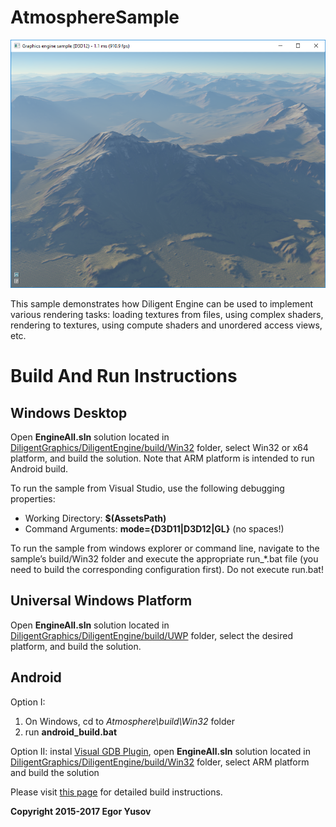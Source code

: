 # AtmosphereSample

![](Screenshot.png)

This sample demonstrates how Diligent Engine can be used to implement various rendering tasks: 
loading textures from files, using complex shaders, rendering to textures, using compute shaders and unordered access views, etc. 

# Build And Run Instructions

## Windows Desktop

Open **EngineAll.sln** solution located in [DiligentGraphics/DiligentEngine/build/Win32](https://github.com/DiligentGraphics/DiligentEngine/tree/master/build/Win32) 
folder, select Win32 or x64 platform, and build the solution. Note that ARM platform is intended to run Android build.

To run the sample from Visual Studio, use the following debugging properties:

* Working Directory: **$(AssetsPath)**
* Command Arguments: **mode={D3D11|D3D12|GL}** (no spaces!)
 
To run the sample from windows explorer or command line, navigate to the sample’s build/Win32 folder and execute the 
appropriate run_*.bat file (you need to build the corresponding configuration first). Do not execute run.bat!

## Universal Windows Platform

Open **EngineAll.sln** solution located in [DiligentGraphics/DiligentEngine/build/UWP](https://github.com/DiligentGraphics/DiligentEngine/tree/master/build/UWP) 
folder, select the desired platform, and build the solution.

## Android

Option I:

1. On Windows, cd to *Atmosphere\build\Win32* folder
2. run **android_build.bat**

Option II: instal [Visual GDB Plugin](https://visualgdb.com/), open **EngineAll.sln** solution 
located in [DiligentGraphics/DiligentEngine/build/Win32](https://github.com/DiligentGraphics/DiligentEngine/tree/master/build/Win32) 
folder, select ARM platform and build the solution


Please visit [this page](http://diligentgraphics.com/diligent-engine/getting-started) for detailed build instructions.


**Copyright 2015-2017 Egor Yusov**
